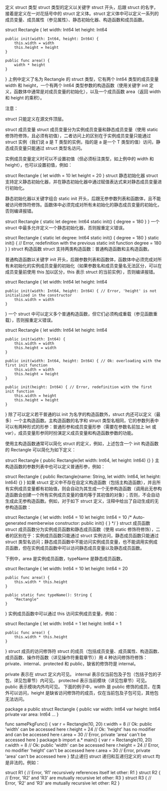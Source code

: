 定义 struct 类型
struct 类型的定义以关键字 struct 开头，后跟 struct 的名字，接着是定义在一对花括号中的 struct 定义体。struct 定义体中可以定义一系列的成员变量、成员属性（参见属性）、静态初始化器、构造函数和成员函数。

struct Rectangle {
    let width: Int64
    let height: Int64

    public init(width: Int64, height: Int64) {
        this.width = width
        this.height = height
    }

    public func area() {
        width * height
    }
}
上例中定义了名为 Rectangle 的 struct 类型，它有两个 Int64 类型的成员变量 width 和 height，一个有两个 Int64 类型参数的构造函数（使用关键字 init 定义，函数体中通常是对成员变量的初始化），以及一个成员函数 area（返回 width 和 height 的乘积）。

注意：

struct 只能定义在源文件顶层。

struct 成员变量
struct 成员变量分为实例成员变量和静态成员变量（使用 static 修饰符修饰，且必须有初值），二者访问上的区别在于实例成员变量只能通过 struct 实例（我们说 a 是 T 类型的实例，指的是 a 是一个 T 类型的值）访问，静态成员变量只能通过 struct 类型名访问。

实例成员变量定义时可以不设置初值（但必须标注类型，如上例中的 width 和 height），也可以设置初值，例如：

struct Rectangle {
    let width = 10
    let height = 20
}
struct 静态初始化器
struct 支持定义静态初始化器，并在静态初始化器中通过赋值表达式来对静态成员变量进行初始化。

静态初始化器以关键字组合 static init 开头，后跟无参参数列表和函数体，且不能被访问修饰符修饰。函数体中必须完成对所有未初始化的静态成员变量的初始化，否则编译报错。

struct Rectangle {
    static let degree: Int64
    static init() {
        degree = 180
    }
}
一个 struct 中最多允许定义一个静态初始化器，否则报重定义错误。

struct Rectangle {
    static let degree: Int64
    static init() {
        degree = 180
    }
    static init() { // Error, redefinition with the previous static init function
        degree = 180
    }
}
struct 构造函数
struct 支持两类构造函数：普通构造函数和主构造函数。

普通构造函数以关键字 init 开头，后跟参数列表和函数体，函数体中必须完成对所有未初始化的实例成员变量的初始化（如果参数名和成员变量名无法区分，可以在成员变量前使用 this 加以区分，this 表示 struct 的当前实例），否则编译报错。

struct Rectangle {
    let width: Int64
    let height: Int64

    public init(width: Int64, height: Int64) { // Error, 'height' is not initialized in the constructor
        this.width = width
    }
}
一个 struct 中可以定义多个普通构造函数，但它们必须构成重载（参见函数重载），否则报重定义错误。

struct Rectangle {
    let width: Int64
    let height: Int64

    public init(width: Int64) {
        this.width = width
        this.height = width
    }

    public init(width: Int64, height: Int64) { // Ok: overloading with the first init function
        this.width = width
        this.height = height
    }

    public init(height: Int64) { // Error, redefinition with the first init function
        this.width = height
        this.height = height
    }
}
除了可以定义若干普通的以 init 为名字的构造函数外，struct 内还可以定义（最多）一个主构造函数。主构造函数的名字和 struct 类型名相同，它的参数列表中可以有两种形式的形参：普通形参和成员变量形参（需要在参数名前加上 let 或 var），成员变量形参同时扮演定义成员变量和构造函数参数的功能。

使用主构造函数通常可以简化 struct 的定义，例如，上述包含一个 init 构造函数的 Rectangle 可以简化为如下定义：

struct Rectangle {
    public Rectangle(let width: Int64, let height: Int64) {}
}
主构造函数的参数列表中也可以定义普通形参，例如：

struct Rectangle {
    public Rectangle(name: String, let width: Int64, let height: Int64) {}
}
如果 struct 定义中不存在自定义构造函数（包括主构造函数），并且所有实例成员变量都有初始值，则会自动为其生成一个无参构造函数（调用此无参构造函数会创建一个所有实例成员变量的值均等于其初值的对象）；否则，不会自动生成此无参构造函数。例如，对于如下 struct 定义，注释中给出了自动生成的无参构造函数：

struct Rectangle {
    let width: Int64 = 10
    let height: Int64 = 10
    /* Auto-generated memberwise constructor:
    public init() {
    }
    */
}
struct 成员函数
struct 成员函数分为实例成员函数和静态成员函数（使用 static 修饰符修饰），二者的区别在于：实例成员函数只能通过 struct 实例访问，静态成员函数只能通过 struct 类型名访问；静态成员函数中不能访问实例成员变量，也不能调用实例成员函数，但在实例成员函数中可以访问静态成员变量以及静态成员函数。

下例中，area 是实例成员函数，typeName 是静态成员函数。

struct Rectangle {
    let width: Int64 = 10
    let height: Int64 = 20

    public func area() {
        this.width * this.height
    }

    public static func typeName(): String {
        "Rectangle"
    }
}
实例成员函数中可以通过 this 访问实例成员变量，例如：

struct Rectangle {
    let width: Int64 = 1
    let height: Int64 = 1

    public func area() {
        this.width * this.height
    }
}
struct 成员的访问修饰符
struct 的成员（包括成员变量、成员属性、构造函数、成员函数、操作符函数（详见操作符重载章节））用 4 种访问修饰符修饰：private、internal、protected 和 public，缺省的修饰符是 internal。

private 表示在 struct 定义内可见。
internal 表示仅当前包及子包（包括子包的子包，详见包章节）内可见。
protected 表示当前模块（详见包章节）可见。
public 表示模块内外均可见。
下面的例子中，width 是 public 修饰的成员，在类外可以访问，height 是缺省访问修饰符的成员，仅在当前包及子包可见，其他包无法访问。

package a
public struct Rectangle {
    public var width: Int64
    var height: Int64
    private var area: Int64
    ...
}

func samePkgFunc() {
    var r = Rectangle(10, 20)
    r.width = 8               // Ok: public 'width' can be accessed here
    r.height = 24             // Ok: 'height' has no modifier and can be accessed here
    r.area = 30               // Error, private 'area' can't be accessed here
}
package b
import a.*
main() {
    var r = Rectangle(10, 20)
    r.width = 8               // Ok: public 'width' can be accessed here
    r.height = 24             // Error, no modifier 'height' can't be accessed here
    r.area = 30               // Error, private 'area' can't be accessed here
}
禁止递归 struct
递归和互递归定义的 struct 均是非法的。例如：

struct R1 { // Error, 'R1' recursively references itself
    let other: R1
}
struct R2 { // Error, 'R2' and 'R3' are mutually recursive
    let other: R3
}
struct R3 { // Error, 'R2' and 'R3' are mutually recursive
    let other: R2
}